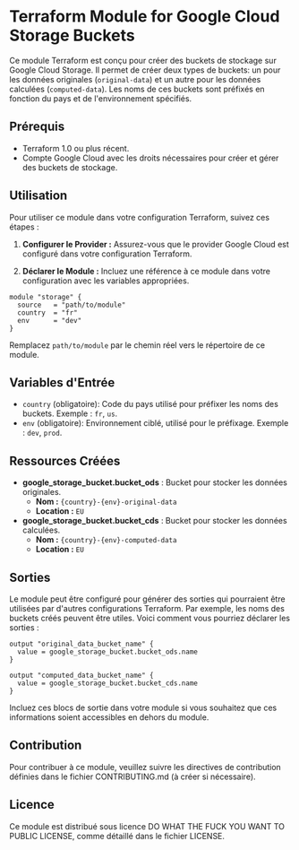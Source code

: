 # Terraform Module for Google Cloud Storage Buckets

Ce module Terraform est conçu pour créer des buckets de stockage sur Google Cloud Storage. Il permet de créer deux types de buckets: un pour les données originales (`original-data`) et un autre pour les données calculées (`computed-data`). Les noms de ces buckets sont préfixés en fonction du pays et de l'environnement spécifiés.

## Prérequis

- Terraform 1.0 ou plus récent.
- Compte Google Cloud avec les droits nécessaires pour créer et gérer des buckets de stockage.

## Utilisation

Pour utiliser ce module dans votre configuration Terraform, suivez ces étapes :

1. **Configurer le Provider :** Assurez-vous que le provider Google Cloud est configuré dans votre configuration Terraform.

2. **Déclarer le Module :** Incluez une référence à ce module dans votre configuration avec les variables appropriées.

```
module "storage" {
  source   = "path/to/module"
  country  = "fr"
  env      = "dev"
}
```

Remplacez `path/to/module` par le chemin réel vers le répertoire de ce module.

## Variables d'Entrée

- `country` (obligatoire): Code du pays utilisé pour préfixer les noms des buckets. Exemple : `fr`, `us`.
- `env` (obligatoire): Environnement ciblé, utilisé pour le préfixage. Exemple : `dev`, `prod`.

## Ressources Créées

- **google_storage_bucket.bucket_ods** : Bucket pour stocker les données originales.
  - **Nom :** `{country}-{env}-original-data`
  - **Location :** `EU`
- **google_storage_bucket.bucket_cds** : Bucket pour stocker les données calculées.
  - **Nom :** `{country}-{env}-computed-data`
  - **Location :** `EU`

## Sorties

Le module peut être configuré pour générer des sorties qui pourraient être utilisées par d'autres configurations Terraform. Par exemple, les noms des buckets créés peuvent être utiles. Voici comment vous pourriez déclarer les sorties :

```
output "original_data_bucket_name" {
  value = google_storage_bucket.bucket_ods.name
}

output "computed_data_bucket_name" {
  value = google_storage_bucket.bucket_cds.name
}
```

Incluez ces blocs de sortie dans votre module si vous souhaitez que ces informations soient accessibles en dehors du module.

## Contribution

Pour contribuer à ce module, veuillez suivre les directives de contribution définies dans le fichier CONTRIBUTING.md (à créer si nécessaire).

## Licence

Ce module est distribué sous licence DO WHAT THE FUCK YOU WANT TO PUBLIC LICENSE, comme détaillé dans le fichier LICENSE.
